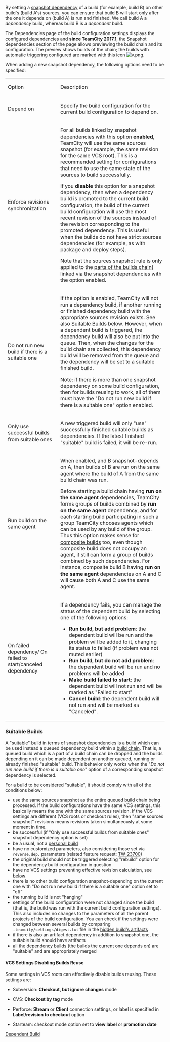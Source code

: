 [//]: # (title: Snapshot Dependencies)
[//]: # (auxiliary-id: Snapshot Dependencies)

By setting a [snapshot dependency](dependent-build.md#Snapshot+Dependency) of a build (for example, build B) on other build's (build A's) sources, you can ensure that build B will start only after the one it depends on (build A) is run and finished. We call build A a _dependency_ build, whereas build B is a _dependent_ build.

The Dependencies page of the build configuration settings displays the configured dependencies and __since TeamCity 2017.1__, the Snapshot dependencies section of the page allows previewing the build chain and its configuration. The preview shows builds of the chain; the builds with automatic triggering configured are marked with this icon ![v.png](v.png).

When adding a new snapshot dependency, the following options need to be specified:

<anchor name="EnforceRevisionsSynchronization"/>

<table><tr>

<td width="150">

Option


</td>

<td>

Description


</td></tr><tr>

<td>

Depend on


</td>

<td>

Specify the build configuration for the current build configuration to depend on.


</td></tr><tr>

<td>

<anchor name="enforce-rev-sync"/>

Enforce revisions synchronization

</td>

<td>

For all builds linked by snapshot dependencies with this option __enabled__, TeamCity will use the same sources snapshot (for example, the same revision for the same VCS root). This is a recommended setting for configurations that need to use the same state of the sources to build successfully.

If you __disable__ this option for a snapshot dependency, then when a dependency build is promoted to the current build configuration, the build of the current build configuration will use the most recent revision of the sources instead of the revision corresponding to the promoted dependency. This is useful when the builds do not have strict sources dependencies (for example, as with package and deploy steps).

Note that the sources snapshot rule is only applied to the [parts of the builds chain](build-chain.md#Disabling+Revisions+Synchronization+Between+Chain+Parts)) linked via the snapshot dependencies with the option enabled.

</td></tr><tr>

<td>

Do not run new build if there is a suitable one


</td>

<td>

If the option is enabled, TeamCity will not run a dependency build, if another running or finished dependency build with the appropriate sources revision exists. See also [Suitable Builds](#Suitable+Builds) below. However, when a dependent build is triggered, the dependency build will also be put into the queue. Then, when the changes for the build chain are collected, this dependency build will be removed from the queue and the dependency will be set to a suitable finished build.

<note>

Note: if there is more than one snapshot dependency on some build configuration, then for builds reusing to work, all of them must have the "Do not run new build if there is a suitable one" option enabled.

</note>

[//]: # (Internal note. Do not delete. "Snapshot Dependenciesd292e62.txt")    

</td></tr><tr>

<td>

Only use successful builds from suitable ones


</td>

<td>

A new triggered build will only "use" successfully finished suitable builds as dependencies. If the latest finished "suitable" build is failed, it will be re\-run.


</td></tr><tr>

<td>

<anchor name="RunOnTheSameAgent"/>

Run build on the same agent


</td>

<td>

When enabled, and B snapshot-depends on A, then builds of B are run on the same agent where the build of A from the same build chain was run.

<note>

Before starting a build chain having __run on the same agent__ dependencies, TeamCity forms groups of builds combined by __run on the same agent__ dependency, and for each starting build participating in such a group TeamCity chooses agents which can be used by any build of the group. Thus this option makes sense for [composite builds](composite-build-configuration.md) too, even though composite build does not occupy an agent, it still can form a group of builds combined by such dependencies. For instance, composite build B having __run on the same agent__ dependencies on A and C will cause both A and C use the same agent.

</note>


</td></tr><tr>

<td>

<anchor name="on-failed-dependency"/>

On failed dependency/  On failed to start/canceled dependency


</td>

<td>


If a dependency fails, you can manage the status of the dependent build by selecting one of the following options:

* __Run build, but add problem__: the dependent build will be run and the problem will be added to it, changing its status to failed (if problem was not muted earlier)
* __Run build, but do not add problem__: the dependent build will be run and no problems will be added
* __Make build failed to start__: the dependent build will not run and will be marked as "Failed to start"
* __Cancel build__: the dependent build will not run and will be marked as "Canceled".


</td></tr></table>

### Suitable Builds
[//]: # (Internal note. Do not delete. "Snapshot Dependenciesd292e145.txt")    


A "suitable" build in terms of snapshot dependencies is a build which can be used instead a queued dependency build within a [build chain](build-chain.md). That is, a queued build which is a part of a build chain can be dropped and the builds depending on it can be made dependent on another queued, running or already finished "suitable" build. This behavior only works when the "_Do not run new build if there is a suitable one_" option of a corresponding snapshot dependency is selected.

For a build to be considered "suitable", it should comply with all of the conditions below:
* use the same sources snapshot as the entire queued build chain being processed. If the build configurations have the same VCS settings, this basically means the one with the same sources revision. If the VCS settings are different (VCS roots or checkout rules), then "same sources snapshot" revisions means revisions taken simultaneously at some moment in time.
* be successful (if "Only use successful builds from suitable ones" snapshot dependency option is set)
* be a usual, not a [personal build](personal-build.md)
* have no customized parameters, also considering those set via `reverse.dep.` parameters (related feature request: [TW-23700](http://youtrack.jetbrains.com/issue/TW-23700))
* the original build should not be triggered selecting "rebuild" option for the dependency build configuration in question
* have no VCS settings preventing effective revision calculation, see [below](#VCS+Settings+Disabling+Builds+Reuse)
* there is no other build configuration snapshot-depending on the current one with "Do not run new build if there is a suitable one" option set to "off"
* the running build is not "hanging"
* settings of the build configuration were not changed since the build (that is, the build was run with the current build configuration settings). This also includes no changes to the parameters of all the parent projects of the build configuration. You can check if the settings were changed between several builds by comparing `.teamcity/settings/digest.txt` file in the [hidden build's artifacts](build-artifact.md#Hidden+Artifacts)
* if there is also an artifact dependency in addition to snapshot one, the suitable build should have artifacts
* all the dependency builds (the builds the current one depends on) are "suitable" and are appropriately merged

#### VCS Settings Disabling Builds Reuse


Some settings in VCS roots can effectively disable builds reusing. These settings are:
 
* Subversion: __Checkout, but ignore changes__ mode
* CVS: __Checkout by tag__ mode
* Perforce: __Stream__ or __Client__ connection settings, or label is specified in __Label/revision to checkout__ option

* Starteam: checkout mode option set to __view label__ or __promotion date__
 
<seealso>
        <category ref="concepts">
            <a href="dependent-build.md">Dependent Build</a>
        </category>
</seealso>
